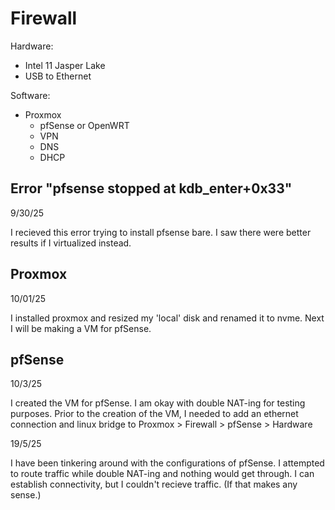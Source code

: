 # Firewall

Hardware:
+ Intel 11 Jasper Lake
+ USB to Ethernet

Software:
+ Proxmox
  + pfSense or OpenWRT
  + VPN
  + DNS
  + DHCP

Error "pfsense stopped at kdb_enter+0x33"
-
9/30/25

I recieved this error trying to install pfsense bare. I saw there were better results if I virtualized instead.

Proxmox
-
10/01/25

I installed proxmox and resized my 'local' disk and renamed it to nvme.
Next I will be making a VM for pfSense.

pfSense
-
10/3/25

I created the VM for pfSense. I am okay with double NAT-ing for testing purposes. 
Prior to the creation of the VM, I needed to add an ethernet connection and linux bridge to Proxmox > Firewall > pfSense > Hardware

19/5/25

I have been tinkering around with the configurations of pfSense. I attempted to route traffic while double NAT-ing and nothing would get through. 
I can establish connectivity, but I couldn't recieve traffic. (If that makes any sense.)
